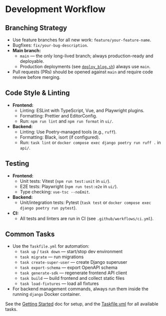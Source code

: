 # Development Workflow

## Branching Strategy

- Use feature branches for all new work: `feature/your-feature-name`.
- Bugfixes: `fix/your-bug-description`.
- **Main branch:**
  - `main` — the only long-lived branch; always production-ready and deployable.
  - Production deployments (see [`deploy_blog.sh`](../deploy_blog.sh)) always use `main`.
- Pull requests (PRs) should be opened against `main` and require code review before merging.

## Code Style & Linting

- **Frontend:**
  - Linting: ESLint with TypeScript, Vue, and Playwright plugins.
  - Formatting: Prettier and EditorConfig.
  - Run: `npm run lint` and `npm run format` in `ui/`.
- **Backend:**
  - Linting: Use Poetry-managed tools (e.g., `ruff`).
  - Formatting: Black, isort (if configured).
  - Run: `task lint` or `docker compose exec django poetry run ruff .` in `api/`.

## Testing

- **Frontend:**
  - Unit tests: Vitest (`npm run test:unit` in `ui/`).
  - E2E tests: Playwright (`npm run test:e2e` in `ui/`).
  - Type checking: `vue-tsc --noEmit`.
- **Backend:**
  - Unit/integration tests: Pytest (`task test` or `docker compose exec django poetry run pytest`).
- **CI:**
  - All tests and linters are run in CI (see `.github/workflows/ci.yml`).

## Common Tasks

- Use the `Taskfile.yml` for automation:
  - `task up` / `task down` — start/stop dev environment
  - `task migrate` — run migrations
  - `task create-super-user` — create Django superuser
  - `task export-schema` — export OpenAPI schema
  - `task generate-sdk` — regenerate frontend API client
  - `task build` — build frontend and collect static files
  - `task load-fixtures` — load all fixtures
- For backend management commands, always run them inside the running `django` Docker container.

See the [Getting Started](./getting-started.md) doc for setup, and the [Taskfile.yml](../Taskfile.yml) for all available tasks. 